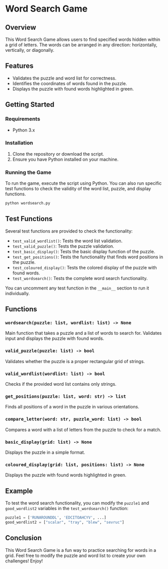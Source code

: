 # Word Search Game

## Overview

This Word Search Game allows users to find specified words hidden within a grid of letters. The words can be arranged in any direction: horizontally, vertically, or diagonally.

## Features

- Validates the puzzle and word list for correctness.
- Identifies the coordinates of words found in the puzzle.
- Displays the puzzle with found words highlighted in green.

## Getting Started

### Requirements

- Python 3.x

### Installation

1. Clone the repository or download the script.
2. Ensure you have Python installed on your machine.

### Running the Game

To run the game, execute the script using Python. You can also run specific test functions to check the validity of the word list, puzzle, and display functions.

```bash
python wordsearch.py
```

## Test Functions

Several test functions are provided to check the functionality:

- `test_valid_wordlist()`: Tests the word list validation.
- `test_valid_puzzle()`: Tests the puzzle validation.
- `test_basic_display()`: Tests the basic display function of the puzzle.
- `test_get_positions()`: Tests the functionality that finds word positions in the puzzle.
- `test_coloured_display()`: Tests the colored display of the puzzle with found words.
- `test_wordsearch()`: Tests the complete word search functionality.

You can uncomment any test function in the `__main__` section to run it individually.

## Functions

### `wordsearch(puzzle: list, wordlist: list) -> None`
Main function that takes a puzzle and a list of words to search for. Validates input and displays the puzzle with found words.

### `valid_puzzle(puzzle: list) -> bool`
Validates whether the puzzle is a proper rectangular grid of strings.

### `valid_wordlist(wordlist: list) -> bool`
Checks if the provided word list contains only strings.

### `get_positions(puzzle: list, word: str) -> list`
Finds all positions of a word in the puzzle in various orientations.

### `compare_letter(word: str, puzzle_word: list) -> bool`
Compares a word with a list of letters from the puzzle to check for a match.

### `basic_display(grid: list) -> None`
Displays the puzzle in a simple format.

### `coloured_display(grid: list, positions: list) -> None`
Displays the puzzle with found words highlighted in green.

## Example

To test the word search functionality, you can modify the `puzzle1` and `good_wordlist2` variables in the `test_wordsearch()` function:

```python
puzzle1 = ['RUNAROUNDDL', 'EDCITOAHCYV', ...]
good_wordlist2 = ["scalar", "tray", "blew", "sevruc"]
```

## Conclusion

This Word Search Game is a fun way to practice searching for words in a grid. Feel free to modify the puzzle and word list to create your own challenges! Enjoy!

